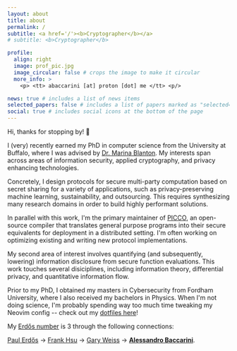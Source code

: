 ```yaml
---
layout: about
title: about
permalink: /
subtitle: <a href='/'><b>Cryptographer</b></a>
# subtitle: <b>Cryptographer</b>

profile:
  align: right
  image: prof_pic.jpg
  image_circular: false # crops the image to make it circular
  more_info: >
    <p> <tt> abaccarini [at] proton [dot] me </tt> <p/>

news: true # includes a list of news items
selected_papers: false # includes a list of papers marked as "selected={true}"
social: true # includes social icons at the bottom of the page
---
```


Hi, thanks for stopping by! 👋

I (very) recently earned my PhD in computer science from the University at Buffalo, where I was advised by [Dr. Marina Blanton](https://www.acsu.buffalo.edu/~mblanton/). My interests span across areas of information security, applied cryptography, and privacy enhancing technologies.

Concretely, I design protocols for secure multi-party computation based on secret sharing for a variety of applications, such as privacy-preserving machine learning, sustainability, and outsourcing. This requires synthesizing many research domains in order to build highly performant solutions.

In parallel with this work, I'm the primary maintainer of [PICCO](https://github.com/applied-crypto-lab/picco/), an open-source compiler that translates general purpose programs into their secure equivalents for deployment in a distributed setting. I'm often working on optimizing existing and writing new protocol implementations.

My second area of interest involves quantifying (and subsequently, lowering) information disclosure from secure function evaluations.
This work touches several disiciplines, including information theory, differential privacy, and quantitative information flow.

Prior to my PhD, I obtained my masters in Cybersecurity from Fordham University, where I also received my bachelors in Physics. When I'm not doing science, I'm probably spending way too much time tweaking my Neovim config -- check out my [dotfiles here](https://github.com/abaccarini/dotfiles)!

My [Erdős number](https://sites.google.com/oakland.edu/grossman/home/the-erdoes-number-project) is 3 through the following connections:

<!-- - P. Erdős and D. F. Hsu. Distributed loop networks with minimum transmission delay. *Theoretical Computer Science*, 100(1):223-241, 1992. -->
<!-- - Y. Tian, G. Weiss, D. F. Hsu, and Q. Ma. A combinatorial fusion method for feature construction. In *International Conference on Data Mining (IDCM)*, pages 260-266, 2009. -->
<!-- - A. Alhayajneh, A. Baccarini, G. Weiss, T. Hayajneh, A. Farajidavar. Biometric Authentication and Verification for Medical Cyber Physical Systems. *Electronics*, 7(12):436, 2018. -->

[Paul Erdős](https://en.wikipedia.org/wiki/Paul_Erd%C5%91s) &rarr; [Frank Hsu](https://www.fordham.edu/academics/departments/computer-and-information-science/faculty-and-administration/frank-hsu/) &rarr; [Gary Weiss](https://storm.cis.fordham.edu/~gweiss/) &rarr; **[Alessandro Baccarini](/)**.
